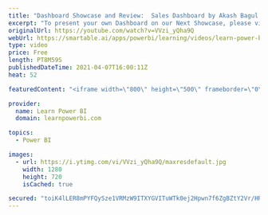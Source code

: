 ```yaml
---
title: "Dashboard Showcase and Review:  Sales Dashboard by Akash Bagul ★BONUS★"
excerpt: "To present your own Dashboard on our Next Showcase, please visit 👉 https://www.learnpowerbi.com/dashboard  ================================\r 👉 FREE Power BI Step-by-Step Tutorial http://web.learnpowerbi.com/tutorial\r 👉 Download Accompanying PBIX Files for Video at https://web.learnpowerbi.com/download/"
originalUrl: https://youtube.com/watch?v=VVzi_yQha9Q
webUrl: https://smartable.ai/apps/powerbi/learning/videos/learn-power-bi-dashboard-showcase-and-review-sales-dashboard-by-akash-bagul-bonus/
type: video
price: Free
length: PT8M59S
publishedDateTime: 2021-04-07T16:00:11Z
heat: 52

featuredContent: "<iframe width=\"800\" height=\"500\" frameborder=\"0\" src=\"https://www.youtube.com/embed/VVzi_yQha9Q\" allow=\"accelerometer; autoplay; encrypted-media; gyroscope; picture-in-picture\" allowfullscreen></iframe>"

provider:
  name: Learn Power BI
  domain: learnpowerbi.com

topics:
  - Power BI

images:
  - url: https://i.ytimg.com/vi/VVzi_yQha9Q/maxresdefault.jpg
    width: 1280
    height: 720
    isCached: true

secured: "toiK4lLER8mPYFQySze1VRMzW9ITXYGVITuWTk0ej2Hpwn7f6ZgBZtY2Vr/HR8k9qLQAvsM0+BcaMJ5kQwPe1iT65sRXPt9bz7TFtP9hlNX4WsGXobjrR2seTLClpNdFIuxnb/f8UbqN8so7UlhN2R3fGAy5nQO6thvXUZPj1h2ln8lgq/xoI0cm+ghL+tFbZGUFKt7LyYraiyPriqsA5rjcKN1O2ZccL66XzkrXccCD/A5alhmNe7jXj7f8A2CqlBt8JSIhvD73/3+d3NFubpd7uBwKX+w6osVUjtMNhSECxaUEotuvwjqoPZwkzq5OiPX60kb43/tz9YxfZ7Odjcwphpnt00XTANEPlw2BGodVDVnzW1SB40JA+RoiS38XyoCpgeVciZhWN5PSRPu1YFaLvauwPKAjPlT/QdDWD+M=;UQ6fP8xVHl1JHl/2l9DGGw=="
---
```


